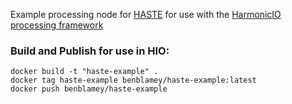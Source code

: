 Example processing node for [HASTE](http://haste.research.it.uu.se) for use with the [HarmonicIO processing framework](https://github.com/benblamey/HarmonicIO)


### Build and Publish for use in HIO:
```
docker build -t "haste-example" . 
docker tag haste-example benblamey/haste-example:latest 
docker push benblamey/haste-example
```